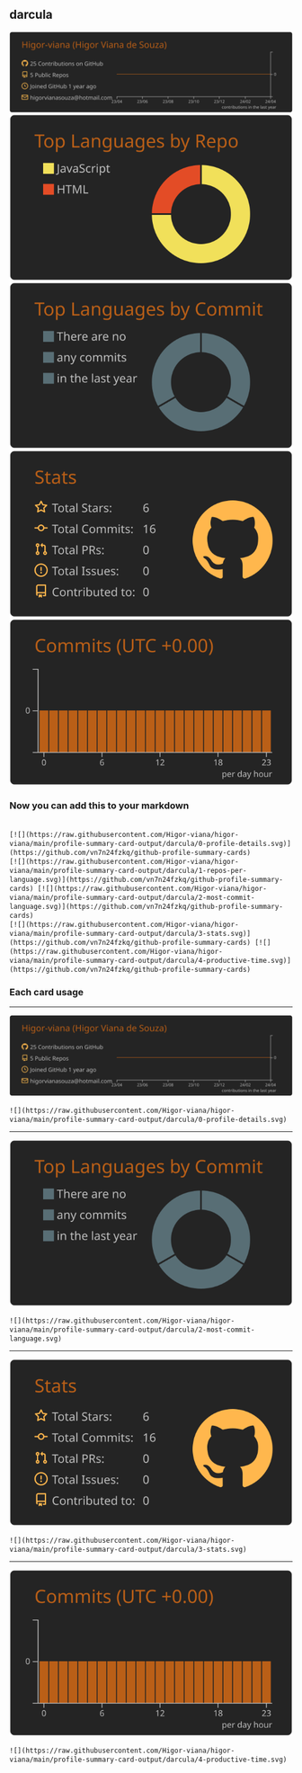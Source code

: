 ## darcula

[![](./0-profile-details.svg)](https://github.com/vn7n24fzkq/github-profile-summary-cards)
[![](./1-repos-per-language.svg)](https://github.com/vn7n24fzkq/github-profile-summary-cards) [![](./2-most-commit-language.svg)](https://github.com/vn7n24fzkq/github-profile-summary-cards)
[![](./3-stats.svg)](https://github.com/vn7n24fzkq/github-profile-summary-cards) [![](./4-productive-time.svg)](https://github.com/vn7n24fzkq/github-profile-summary-cards)
### Now you can add this to your markdown
```

[![](https://raw.githubusercontent.com/Higor-viana/higor-viana/main/profile-summary-card-output/darcula/0-profile-details.svg)](https://github.com/vn7n24fzkq/github-profile-summary-cards)
[![](https://raw.githubusercontent.com/Higor-viana/higor-viana/main/profile-summary-card-output/darcula/1-repos-per-language.svg)](https://github.com/vn7n24fzkq/github-profile-summary-cards) [![](https://raw.githubusercontent.com/Higor-viana/higor-viana/main/profile-summary-card-output/darcula/2-most-commit-language.svg)](https://github.com/vn7n24fzkq/github-profile-summary-cards)
[![](https://raw.githubusercontent.com/Higor-viana/higor-viana/main/profile-summary-card-output/darcula/3-stats.svg)](https://github.com/vn7n24fzkq/github-profile-summary-cards) [![](https://raw.githubusercontent.com/Higor-viana/higor-viana/main/profile-summary-card-output/darcula/4-productive-time.svg)](https://github.com/vn7n24fzkq/github-profile-summary-cards)

```

### Each card usage
---

![](./0-profile-details.svg)

```
![](https://raw.githubusercontent.com/Higor-viana/higor-viana/main/profile-summary-card-output/darcula/0-profile-details.svg)
```

    

---

![](./2-most-commit-language.svg)

```
![](https://raw.githubusercontent.com/Higor-viana/higor-viana/main/profile-summary-card-output/darcula/2-most-commit-language.svg)
```

    

---

![](./3-stats.svg)

```
![](https://raw.githubusercontent.com/Higor-viana/higor-viana/main/profile-summary-card-output/darcula/3-stats.svg)
```

    

---

![](./4-productive-time.svg)

```
![](https://raw.githubusercontent.com/Higor-viana/higor-viana/main/profile-summary-card-output/darcula/4-productive-time.svg)
```

    
